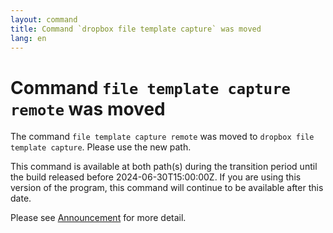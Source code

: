 ```yaml
---
layout: command
title: Command `dropbox file template capture` was moved
lang: en
---
```


# Command `file template capture remote` was moved

The command `file template capture remote` was moved to `dropbox file template capture`. Please use the new path.

This command is available at both path(s) during the transition period until the build released before 2024-06-30T15:00:00Z. If you are using this version of the program, this command will continue to be available after this date.

Please see [Announcement](https://github.com/watermint/toolbox/discussions/799) for more detail.


